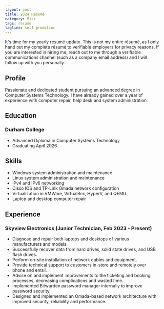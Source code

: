 ```yaml
---
layout: post
title: 2024 Résumé
category: Misc
tags: resume
tagline: self promotion
---
```


It's time for my yearly résumé update. This is not my entire résumé, as I only hand
out my complete résumé to verifiable employers for privacy reasons. If you are
interested in hiring me, reach out to me through a verifiable communications channel
(such as a company email address) and I will follow up with you personally.

## Profile

Passionate and dedicated student pursuing an advanced degree in Computer Systems
Technology. I have already gained over a year of experience with computer repair,
help desk and system administration.

## Education

### Durham College

- Advanced Diploma in Computer Systems Technology
- Graduating April 2026

## Skills

- Windows system administration and maintenance
- Linux system administration and maintenance
- IPv4 and IPv6 networking
- Cisco IOS and TP-Link Omada network configuration
- Virtualization in VMWare, VirtualBox, HyperV, and QEMU
- Laptop and desktop computer repair

## Experience

### Skyview Electronics (Junior Technician, Feb 2023 - Present)

- Diagnose and repair both laptops and desktops of various manufacturers and models.
- Successfully recover data from hard drives, solid state drives, and USB flash
drives.
- Perform on-site installation of network cables and equipment.
- Provide technical support to customers in-store and remotely over phone and email.
- Advise on and implement improvements to the ticketing and booking processes,
decreasing complications and wasted time.
- Implemented Bitwarden password manager internally to improve password security.
- Designed and implemented an Omada-based network architecture with improved security,
reliability and performance.

